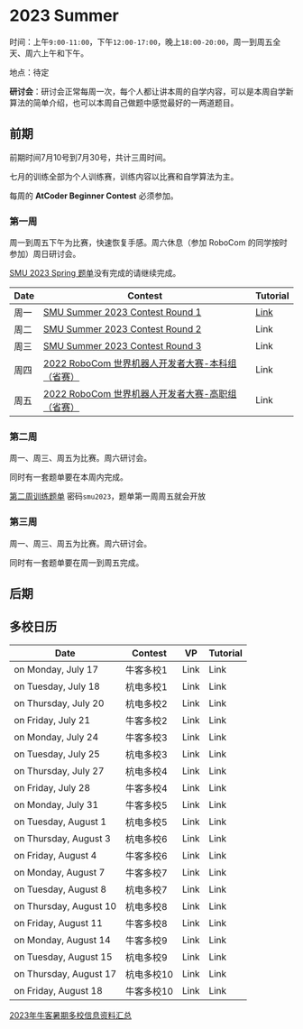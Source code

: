 # 2023 Summer

时间：上午`9:00-11:00`，下午`12:00-17:00`，晚上`18:00-20:00`，周一到周五全天、周六上午和下午。

地点：待定

**研讨会**：研讨会正常每周一次，每个人都让讲本周的自学内容，可以是本周自学新算法的简单介绍，也可以本周自己做题中感觉最好的一两道题目。

## 前期

前期时间7月10号到7月30号，共计三周时间。

七月的训练全部为个人训练赛，训练内容以比赛和自学算法为主。

每周的 **AtCoder Beginner Contest** 必须参加。

### 第一周

周一到周五下午为比赛，快速恢复手感。周六休息（参加 RoboCom 的同学按时参加）周日研讨会。

[SMU 2023 Spring 题单](https://vjudge.net/article/3518)没有完成的请继续完成。

| Date | Contest                                                      | Tutorial                                        |
| ---- | ------------------------------------------------------------ | ----------------------------------------------- |
| 周一 | [SMU Summer 2023 Contest Round 1](https://codeforces.com/gym/450888) | [Link](https://codeforces.com/blog/entry/52410) |
| 周二 | [SMU Summer 2023 Contest Round 2](https://codeforces.com/gym/450889) | Link                                            |
| 周三 | [SMU Summer 2023 Contest Round 3](https://codeforces.com/gym/450890) | Link                                            |
| 周四 | [2022 RoboCom 世界机器人开发者大赛-本科组（省赛）](https://pintia.cn/market/item/1546381865379418112) | Link                                            |
| 周五 | [2022 RoboCom 世界机器人开发者大赛-高职组（省赛）](https://pintia.cn/market/item/1546381854293868544) | Link                                            |



### 第二周

周一、周三、周五为比赛。周六研讨会。

同时有一套题单要在本周内完成。

[第二周训练题单](https://ac.nowcoder.com/acm/contest/60932) 密码`smu2023`，题单第一周周五就会开放

### 第三周

周一、周三、周五为比赛。周六研讨会。

同时有一套题单要在周一到周五完成。

## 后期



## 多校日历

| Date               | Contest    | VP   | Tutorial |
| ------------------ | ---------- | ---- | ---- |
| on Monday, July 17 | 牛客多校1  | Link | Link |
| on Tuesday, July 18              | 杭电多校1  | Link | Link |
| on Thursday, July 20              | 杭电多校2  | Link | Link |
| on Friday, July 21              | 牛客多校2  | Link | Link |
| on Monday, July 24 | 牛客多校3  | Link | Link |
| on Tuesday, July 25              | 杭电多校3  | Link | Link |
| on Thursday, July 27              | 杭电多校4  | Link | Link |
| on Friday, July 28              | 牛客多校4  | Link | Link |
| on Monday, July 31 | 牛客多校5  | Link | Link |
| on Tuesday, August 1          | 杭电多校5  | Link | Link |
| on Thursday, August 3              | 杭电多校6  | Link | Link |
| on Friday, August 4              | 牛客多校6  | Link | Link |
| on Monday, August 7              | 牛客多校7  | Link | Link |
| on Tuesday, August 8              | 杭电多校7  | Link | Link |
| on Thursday, August 10              | 杭电多校8  | Link | Link |
| on Friday, August 11              | 牛客多校8  | Link | Link |
| on Monday, August 14              | 牛客多校9  | Link | Link |
| on Tuesday, August 15              | 杭电多校9  | Link | Link |
| on Thursday, August 17              | 杭电多校10 | Link | Link |
| on Friday, August 18              | 牛客多校10 | Link | Link |

[2023年牛客暑期多校信息资料汇总](https://ac.nowcoder.com/discuss/1161248)

